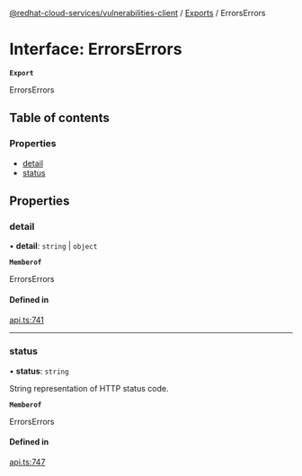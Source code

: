 [@redhat-cloud-services/vulnerabilities-client](../README.md) / [Exports](../modules.md) / ErrorsErrors

# Interface: ErrorsErrors

**`Export`**

ErrorsErrors

## Table of contents

### Properties

- [detail](ErrorsErrors.md#detail)
- [status](ErrorsErrors.md#status)

## Properties

### detail

• **detail**: `string` \| `object`

**`Memberof`**

ErrorsErrors

#### Defined in

[api.ts:741](https://github.com/mkholjuraev/javascript-clients/blob/main/packages/vulnerabilities/git-api/api.ts#L741)

___

### status

• **status**: `string`

String representation of HTTP status code.

**`Memberof`**

ErrorsErrors

#### Defined in

[api.ts:747](https://github.com/mkholjuraev/javascript-clients/blob/main/packages/vulnerabilities/git-api/api.ts#L747)
